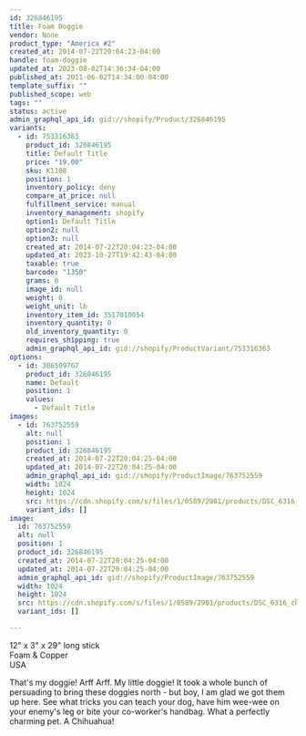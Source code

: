 ```yaml
---
id: 326846195
title: Foam Doggie
vendor: None
product_type: "America #2"
created_at: 2014-07-22T20:04:23-04:00
handle: foam-doggie
updated_at: 2023-08-02T14:36:34-04:00
published_at: 2011-06-02T14:34:00-04:00
template_suffix: ""
published_scope: web
tags: ""
status: active
admin_graphql_api_id: gid://shopify/Product/326846195
variants:
  - id: 753316363
    product_id: 326846195
    title: Default Title
    price: "19.00"
    sku: K1108
    position: 1
    inventory_policy: deny
    compare_at_price: null
    fulfillment_service: manual
    inventory_management: shopify
    option1: Default Title
    option2: null
    option3: null
    created_at: 2014-07-22T20:04:23-04:00
    updated_at: 2023-10-27T19:42:43-04:00
    taxable: true
    barcode: "1350"
    grams: 0
    image_id: null
    weight: 0
    weight_unit: lb
    inventory_item_id: 3517010054
    inventory_quantity: 0
    old_inventory_quantity: 0
    requires_shipping: true
    admin_graphql_api_id: gid://shopify/ProductVariant/753316363
options:
  - id: 386509767
    product_id: 326846195
    name: Default
    position: 1
    values:
      - Default Title
images:
  - id: 763752559
    alt: null
    position: 1
    product_id: 326846195
    created_at: 2014-07-22T20:04:25-04:00
    updated_at: 2014-07-22T20:04:25-04:00
    admin_graphql_api_id: gid://shopify/ProductImage/763752559
    width: 1024
    height: 1024
    src: https://cdn.shopify.com/s/files/1/0589/2901/products/DSC_6316_chichuaua_1.jpeg?v=1406073865
    variant_ids: []
image:
  id: 763752559
  alt: null
  position: 1
  product_id: 326846195
  created_at: 2014-07-22T20:04:25-04:00
  updated_at: 2014-07-22T20:04:25-04:00
  admin_graphql_api_id: gid://shopify/ProductImage/763752559
  width: 1024
  height: 1024
  src: https://cdn.shopify.com/s/files/1/0589/2901/products/DSC_6316_chichuaua_1.jpeg?v=1406073865
  variant_ids: []

---
```


12" x 3" x 29" long stick  
Foam & Copper  
USA

That's my doggie! Arff Arff. My little doggie! It took a whole bunch of persuading to bring these doggies north - but boy, I am glad we got them up here. See what tricks you can teach your dog, have him wee-wee on your enemy's leg or bite your co-worker's handbag. What a perfectly charming pet. A Chihuahua!